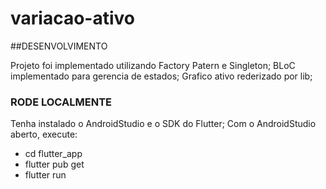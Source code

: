 # variacao-ativo

##DESENVOLVIMENTO

Projeto foi implementado utilizando Factory Patern e Singleton;
BLoC implementado para gerencia de estados;
Grafico ativo rederizado por lib;

### RODE LOCALMENTE

Tenha instalado o AndroidStudio e o SDK do Flutter;
Com o AndroidStudio aberto, execute:

- cd flutter_app
- flutter pub get
- flutter run
